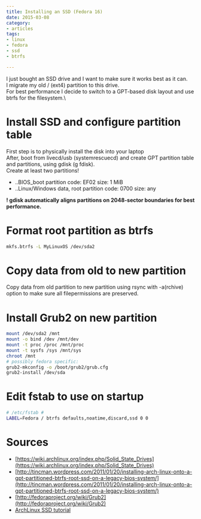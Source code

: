 ```yaml
---
title: Installing an SSD (Fedora 16)
date: 2015-03-08
category:
- articles
tags:
- linux
- fedora
- ssd
- btrfs

---
```


I just bought an SSD drive and I want to make sure it works best as it can.\
I migrate my old / (ext4) partition to this drive.\
For best performance I decide to switch to a GPT-based disk layout and use btrfs for the filesystem.\

# Install SSD and configure partition table

First step is to physically install the disk into your laptop\
After, boot from livecd/usb (systemrescuecd) and create GPT partition table and partitions, using gdisk (g fdisk).\
Create at least two partitions!

* ..BIOS_boot partition code: EF02 size: 1 MiB
* ..Linux/Windows data, root partition code: 0700 size: any

**! gdisk automatically aligns partitions on 2048-sector boundaries for best performance.**

# Format root partition as btrfs

```bash
mkfs.btrfs -L MyLinuxOS /dev/sda2
```

# Copy data from old to new partition

Copy data from old partition to new partition using rsync with -a(rchive) option to make sure all filepermissions are preserved.

# Install Grub2 on new partition

```bash
mount /dev/sda2 /mnt
mount -o bind /dev /mnt/dev
mount -t proc /proc /mnt/proc
mount -t sysfs /sys /mnt/sys
chroot /mnt
# possibly fedora specific:
grub2-mkconfig -o /boot/grub2/grub.cfg
grub2-install /dev/sda
```

# Edit fstab to use on startup

```bash
# /etc/fstab #
LABEL=Fedora / btrfs defaults,noatime,discard,ssd 0 0
```

# Sources

* [https://wiki.archlinux.org/index.php/Solid_State_Drives](https://wiki.archlinux.org/index.php/Solid_State_Drives)
* [http://tincman.wordpress.com/2011/01/20/installing-arch-linux-onto-a-gpt-partitioned-btrfs-root-ssd-on-a-legacy-bios-system/](http://tincman.wordpress.com/2011/01/20/installing-arch-linux-onto-a-gpt-partitioned-btrfs-root-ssd-on-a-legacy-bios-system/)
* [http://fedoraproject.org/wiki/Grub2](http://fedoraproject.org/wiki/Grub2)
* [ArchLinux SSD tutorial]("https://wiki.archlinux.org/index.php/Solid_State_Drives")
